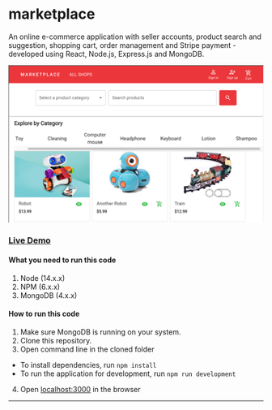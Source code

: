 # marketplace

An online e-commerce application with seller accounts, product search and suggestion, shopping cart, order management and Stripe payment - developed using React, Node.js, Express.js and MongoDB.

![MarketPlace](./client/src/assets/images/market-place.png)

### [Live Demo](https://market-place-en.herokuapp.com/) 

#### What you need to run this code
1. Node (14.x.x)
2. NPM (6.x.x)
3. MongoDB (4.x.x)

####  How to run this code
1. Make sure MongoDB is running on your system.
2. Clone this repository.
3. Open command line in the cloned folder
  - To install dependencies, run ``` npm install ```
  - To run the application for development, run ``` npm run development ```
4. Open [localhost:3000](http://localhost:3000/) in the browser
---
